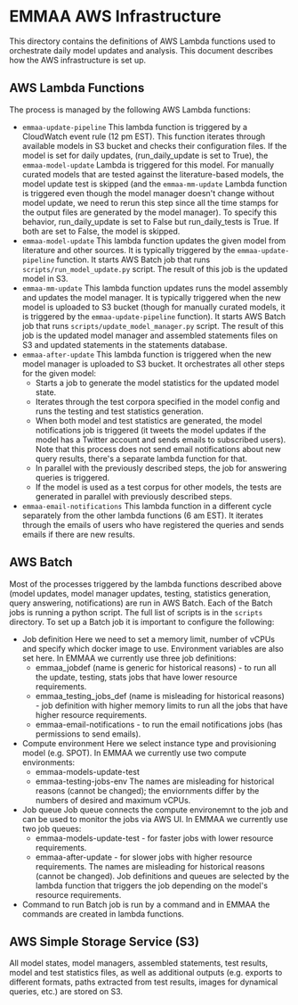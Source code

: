 # EMMAA AWS Infrastructure
This directory contains the definitions of AWS Lambda functions
used to orchestrate daily model updates and analysis. This document describes
how the AWS infrastructure is set up.

## AWS Lambda Functions
The process is managed by the following AWS Lambda functions:
- `emmaa-update-pipeline`
  This lambda function is triggered by a CloudWatch event rule (12 pm EST).
  This function iterates through available models in S3 bucket and checks their
  configuration files. If the model is set for daily updates, (run_daily_update
  is set to True), the `emmaa-model-update` Lambda is triggered for this model. For
  manually curated models that are tested against the literature-based models,
  the model update test is skipped (and the `emmaa-mm-update` Lambda function is
  triggered even though the model manager doesn't change without model update,
  we need to rerun this step since all the time stamps for the output files are
  generated by the model manager). To specify this behavior, run_daily_update
  is set to False but run_daily_tests is True. If both are set to False, the
  model is skipped.
- `emmaa-model-update`
  This lambda function updates the given model from literature and other sources.
  It is typically triggered by the `emmaa-update-pipeline` function.
  It starts AWS Batch job that runs `scripts/run_model_update.py` script.
  The result of this job is the updated model in S3.
- `emmaa-mm-update`
  This lambda function updates runs the model assembly and updates the model
  manager. It is typically triggered when the new model is uploaded to
  S3 bucket (though for manually curated models, it is triggered by the
  `emmaa-update-pipeline` function). It starts AWS Batch job that runs
  `scripts/update_model_manager.py` script. The result of this job is the
   updated model manager and assembled statements files on S3 and updated
   statements in the statements database.
- `emmaa-after-update`
  This lambda function is triggered when the new model manager is uploaded to
  S3 bucket. It orchestrates all other steps for the given model:
   - Starts a job to generate the model statistics for the updated model state.
   - Iterates through the test corpora specified in the model config and
     runs the testing and test statistics generation.
   - When both model and test statistics are generated, the model notifications
     job is triggered (it tweets the model updates if the model has a Twitter
     account and sends emails to subscribed users). Note that this process
     does not send email notifications about new query results, there's a separate
     lambda function for that.
   - In parallel with the previously described steps, the job for answering
     queries is triggered.
   - If the model is used as a test corpus for other models, the tests are
     generated in parallel with previously described steps.
- `emmaa-email-notifications`
  This lambda function in a different cycle separately from the other lambda
  functions (6 am EST). It iterates through the emails of users who have
  registered the queries and sends emails if there are new results.

## AWS Batch
Most of the processes triggered by the lambda functions described above
(model updates, model manager updates, testing, statistics generation,
query answering, notifications) are run in AWS Batch. Each of the Batch jobs
is running a python script. The full list of scripts is in the `scripts` 
directory. To set up a Batch job it is important to configure the following:
- Job definition
  Here we need to set a memory limit, number of vCPUs and specify which docker
  image to use. Environment variables are also set here.
  In EMMAA we currently use three job definitions:
  - emmaa_jobdef (name is generic for historical reasons) - to run all the
  update, testing, stats jobs that have lower resource requirements.
  - emmaa_testing_jobs_def (name is misleading for historical reasons) - job
  definition with higher memory limits to run all the jobs that have higher
  resource requirements.
  - emmaa-email-notifications - to run the email notifications jobs (has
  permissions to send emails).
- Compute environment
  Here we select instance type and provisioning model (e.g. SPOT).
  In EMMAA we currently use two compute environments:
  - emmaa-models-update-test
  - emmaa-testing-jobs-env
  The names are misleading for historical reasons (cannot be changed); the
  enviornments differ by the numbers of desired and maximum vCPUs.
- Job queue
  Job queue connects the compute environemnt to the job and can be used to
  monitor the jobs via AWS UI.
  In EMMAA we currently use two job queues:
  - emmaa-models-update-test - for faster jobs with lower resource requirements.
  - emmaa-after-update - for slower jobs with higher resource requirements.
  The names are misleading for historical reasons (cannot be changed).
Job definitions and queues are selected by the lambda function that triggers
the job depending on the model's resource requirements.
- Command to run
  Batch job is run by a command and in EMMAA the commands are created in
  lambda functions.
## AWS Simple Storage Service (S3)
All model states, model managers, assembled statements, test results, model and
test statistics files, as well as additional outputs (e.g. exports to different
formats, paths extracted from test results, images for dynamical queries, etc.)
are stored on S3.